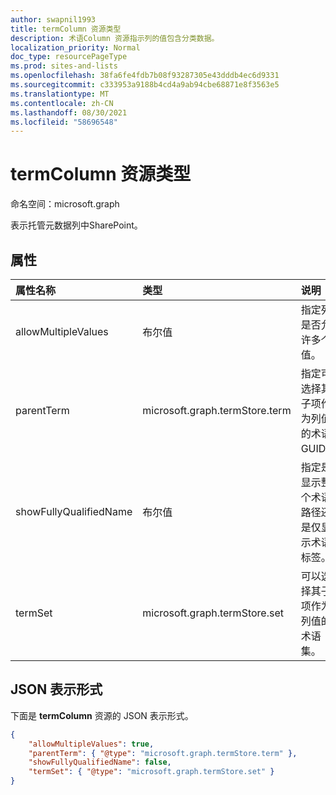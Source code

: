 ```yaml
---
author: swapnil1993
title: termColumn 资源类型
description: 术语Column 资源指示列的值包含分类数据。
localization_priority: Normal
doc_type: resourcePageType
ms.prod: sites-and-lists
ms.openlocfilehash: 38fa6fe4fdb7b08f93287305e43dddb4ec6d9331
ms.sourcegitcommit: c333953a9188b4cd4a9ab94cbe68871e8f3563e5
ms.translationtype: MT
ms.contentlocale: zh-CN
ms.lasthandoff: 08/30/2021
ms.locfileid: "58696548"
---
```

# <a name="termcolumn-resource-type"></a>termColumn 资源类型

命名空间：microsoft.graph

表示托管元数据列中SharePoint。

## <a name="properties"></a>属性

| 属性名称 | 类型   | 说明|
|:--------------|:-------|:----------------------------------------------------|
| allowMultipleValues | 布尔值 | 指定列是否允许多个值。|
| parentTerm     | microsoft.graph.termStore.term | 指定可选择其子项作为列值的术语 GUID。  |
| showFullyQualifiedName | 布尔值 | 指定是显示整个术语路径还是仅显示术语标签。  |
| termSet      | microsoft.graph.termStore.set | 可以选择其子项作为列值的术语集。 |

## <a name="json-representation"></a>JSON 表示形式

下面是 **termColumn** 资源的 JSON 表示形式。
<!-- { "blockType": "resource", "@odata.type": "microsoft.graph.termColumn" } -->

```json
{
    "allowMultipleValues": true,
    "parentTerm": { "@type": "microsoft.graph.termStore.term" },
    "showFullyQualifiedName": false,
    "termSet": { "@type": "microsoft.graph.termStore.set" }
}
```

